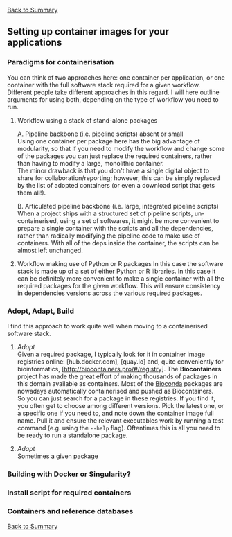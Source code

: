 [Back to Summary](README.md)


## Setting up container images for your applications

### Paradigms for containerisation

You can think of two approaches here: one container per application, or one container with the full software stack required for a given workflow. Different people take different approaches in this regard. I will here outline arguments for using both, depending on the type of workflow you need to run.

1. Workflow using a stack of stand-alone packages  

   A. Pipeline backbone (i.e. pipeline scripts) absent or small  
      Using one container per package here has the big advantage of modularity, so that if you need to modify the workflow and change some of the packages you can just replace the required containers, rather than having to modify a large, monolithic container.  
      The minor drawback is that you don't have a single digital object to share for collaboration/reporting; however, this can be simply replaced by the list of adopted containers (or even a download script that gets them all!).  

   B. Articulated pipeline backbone (i.e. large, integrated pipeline scripts)  
      When a project ships with a structured set of pipeline scripts, un-containerised, using a set of softwares, it might be more convenient to prepare a single container with the scripts and all the dependencies, rather than radically modifying the pipeline code to make use of containers. With all of the deps inside the container, the scripts can be almost left unchanged.

2. Workflow making use of Python or R packages
   In this case the software stack is made up of a set of either Python or R libraries. In this case it can be definitely more convenient to make a single container with all the required packages for the given workflow. This will ensure consistency in dependencies versions across the various required packages.


### Adopt, Adapt, Build

I find this approach to work quite well when moving to a containerised software stack.

1. *Adopt*  
   Given a required package, I typically look for it in container image registries online: [hub.docker.com], [quay.io] and, quite conveniently for bioinformatics, [http://biocontainers.pro/#/registry]. The **Biocontainers** project has made the great effort of making thousands of packages in this domain available as containers. Most of the [Bioconda](http://bioconda.github.io) packages are nowadays automatically containerised and pushed as Biocontainers.  
   So you can just search for a package in these registries. If you find it, you often get to choose among different versions. Pick the latest one, or a specific one if you need to, and note down the container image full name. Pull it and ensure the relevant executables work by running a test command (e.g. using the `--help` flag). Oftentimes this is all you need to be ready to run a standalone package.

2. *Adapt*  
   Sometimes a given package



### Building with Docker or Singularity?


### Install script for required containers


### Containers and reference databases



[Back to Summary](README.md)
